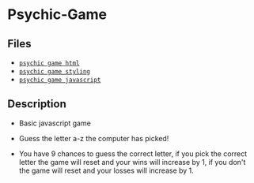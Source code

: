 # Psychic-Game

## Files

* [`psychic game html`](index.html)
* [`psychic game styling`](assets/css/style.css)
* [`psychic game javascript`](assets/javascript/game.js)

## Description

* Basic javascript game

* Guess the letter a-z the computer has picked!

* You have 9 chances to guess the correct letter, if you pick the correct letter the game will reset and your wins will increase by 1, if you don't the game will reset and your losses will increase by 1.

